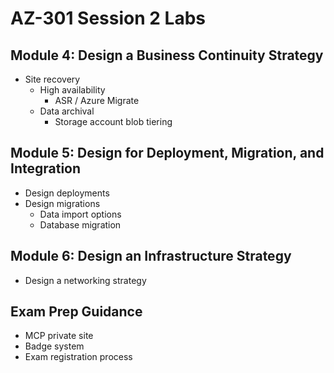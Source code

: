 # AZ-301 Session 2 Labs

## Module 4: Design a Business Continuity Strategy

* Site recovery
  * High availability
    * ASR / Azure Migrate
  * Data archival
    * Storage account blob tiering

## Module 5: Design for Deployment, Migration, and Integration

* Design deployments
* Design migrations
  * Data import options
  * Database migration

## Module 6: Design an Infrastructure Strategy

* Design a networking strategy

## Exam Prep Guidance

* MCP private site
* Badge system
* Exam registration process
